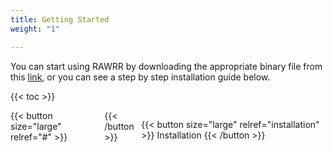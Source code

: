 ```yaml
---
title: Getting Started
weight: "1"

---
```

You can start using RAWRR by downloading the appropriate binary file from this [link](https://github.com/ConexoLA/RAWRR/releases/tag/v1.0.0), or you can see a step by step installation guide below.

<!--more-->

{{< toc  >}}

<div style="display: flex; justify-content: space-between">
{{< button size="large" relref="#" >}}<i class="arrow left"></i> {{< /button >}}

{{< button size="large" relref="installation" >}} Installation <i class="arrow right"></i>{{< /button >}}

</div>